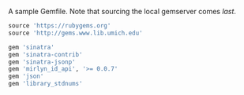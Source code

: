 A sample Gemfile. Note that sourcing the local gemserver comes *last*.

~~~ ruby
source 'https://rubygems.org'
source 'http://gems.www.lib.umich.edu'

gem 'sinatra'
gem 'sinatra-contrib'
gem 'sinatra-jsonp'
gem 'mirlyn_id_api', '>= 0.0.7'
gem 'json'
gem 'library_stdnums'

~~~
